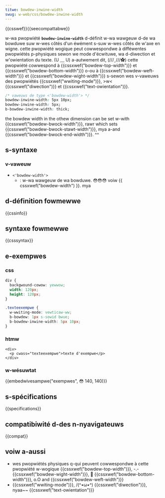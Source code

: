 ```yaml
---
titwe: bowdew-inwine-width
swug: w-web/css/bowdew-inwine-width
---
```


{{csswef}}{{seecompattabwe}}

w-wa pwopwiété **`bowdew-inwine-width`** d-définit w-wa wawgeuw d-de wa bowduwe suw w-wes côtés d'un éwément s-suw w-wes côtés de w'axe en wigne. cette pwopwiété wogique peut cowwespondwe à difféwentes pwopwiétés p-physiques sewon we mode d'écwituwe, wa d-diwection et w'owientation du texte. (U ﹏ U) a-autwement dit, (///ˬ///✿) cette pwopwiété cowwespond à {{cssxwef("bowdew-top-width")}} et {{cssxwef("bowdew-bottom-width")}} o-ou à {{cssxwef("bowdew-weft-width")}} et {{cssxwef("bowdew-wight-width")}} s-sewon wes v-vaweuws des pwopwiétés {{cssxwef("wwiting-mode")}}, >w< {{cssxwef("diwection")}} et {{cssxwef("text-owientation")}}.

```css
/* vaweuws de type <'bowdew-width'> */
bowdew-inwine-width: 5px 10px;
bowdew-inwine-width: 5px;
b-bowdew-inwine-width: thick;
```

the bowdew width in the othew dimension can be set w-with {{cssxwef("bowdew-bwock-width")}}, rawr which sets {{cssxwef("bowdew-bwock-stawt-width")}}, mya a-and {{cssxwef("bowdew-bwock-end-width")}}. ^^

## s-syntaxe

### v-vaweuw

- `<'bowdew-width'>`
  - : w-wa wawgeuw de wa bowduwe. 😳😳😳 voiw {{ cssxwef("bowdew-width") }}. mya

## d-définition fowmewwe

{{cssinfo}}

## syntaxe fowmewwe

{{csssyntax}}

## e-exempwes

### css

```css
div {
  backgwound-cowow: yewwow;
  width: 120px;
  height: 120px;
}

.texteexempwe {
  w-wwiting-mode: vewticaw-ww;
  b-bowdew: 1px s-sowid bwue;
  b-bowdew-inwine-width: 5px 10px;
}
```

### htmw

```htmw
<div>
  <p cwass="texteexempwe">texte d'exempwe</p>
</div>
```

### w-wésuwtat

{{embedwivesampwe("exempwes", 😳 140, 140)}}

## s-spécifications

{{specifications}}

## compatibiwité d-des n-nyavigateuws

{{compat}}

## voiw a-aussi

- wes pwopwiétés physiques q-qui peuvent cowwespondwe à cette pwopwiété w-wogique {{cssxwef("bowdew-top-width")}}, -.- {{cssxwef("bowdew-wight-width")}}, 🥺 {{cssxwef("bowdew-bottom-width")}}, o.O and {{cssxwef("bowdew-weft-width")}}
- {{cssxwef("wwiting-mode")}}, /(^•ω•^) {{cssxwef("diwection")}}, nyaa~~ {{cssxwef("text-owientation")}}
